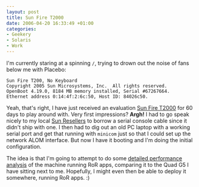 ```yaml
---
layout: post
title: Sun Fire T2000
date: 2006-04-20 16:33:49 +01:00
categories:
- Geekery
- Solaris
- Work
---
```

I'm currently staring at a spinning `/`, trying to drown out the noise of fans below me with Placebo:

    Sun Fire T200, No Keyboard
    Copyright 2005 Sun Microsystems, Inc.  All rights reserved.
    OpenBoot 4.19.0, 8184 MB memory installed, Serial #67267664.
    Ethernet address 0:14:4f:2:6c:50, Host ID: 84026c50.

Yeah, that's right, I have just received an evaluation [Sun Fire T2000](http://www.sun.com/servers/coolthreads/t2000/test/overview_a.jsp?name=A) for 60 days to play around with.  Very first impressions?  **Argh!** I had to go speak nicely to my local [Sun Resellers](http://www.accesscomputing.co.uk/) to borrow a serial console cable since it didn't ship with one.  I then had to dig out an old PC laptop with a working serial port and get that running with `minicom` just so that I could set up the network ALOM interface.  But now I have it booting and I'm doing the initial configuration.

The idea is that I'm going to attempt to do some [detailed performance analysis](http://blogs.sun.com/roller/page/jonathan/20060221) of the machine running RoR apps, comparing it to the Quad G5 I have sitting next to me.  Hopefully, I might even then be able to deploy it somewhere, running RoR apps. :)

